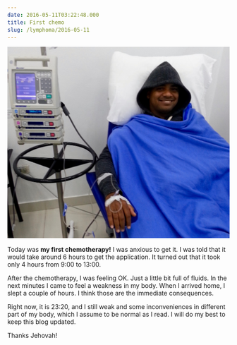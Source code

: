 ```yaml
---
date: 2016-05-11T03:22:48.000
title: First chemo
slug: /lymphoma/2016-05-11
---
```


![At my first chemo](/images/lymphoma/o6zte0vRxv1vsn3evo1.jpg)

Today was **my first chemotherapy!** I was anxious to get it. I was told that it would take around 6 hours to get the application. It turned out that it took only 4 hours from 9:00 to 13:00.

After the chemotherapy, I was feeling OK. Just a little bit full of fluids. In the next minutes I came to feel a weakness in my body. When I arrived home, I slept a couple of hours. I think those are the immediate consequences.

Right now, it is 23:20, and I still weak and some inconveniences in different part of my body, which I assume to be normal as I read. I will do my best to keep this blog updated.

Thanks Jehovah!
